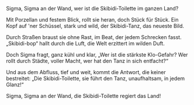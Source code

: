 Sigma, Sigma an der Wand,
wer ist die Skibidi-Toilette im ganzen Land?

Mit Porzellan und festem Blick,
rollt sie heran, doch Stück für Stück.
Ein Kopf auf 'ner Schüssel, stark und wild,
der Skibidi-Tanz, das neueste Bild.

Durch Straßen braust sie ohne Rast,
im Beat, der jedem Schrecken fasst.
„Skibidi-bop“ hallt durch die Luft,
die Welt erzittert im wilden Duft.

Doch Sigma fragt, ganz kühl und klar,
„Wer ist die stärkste Klo-Gefahr?
Wer rollt durch Städte, voller Macht,
wer hat den Tanz in sich entfacht?“

Und aus dem Abfluss, tief und weit,
kommt die Antwort, die keiner bestreitet:
„Die Skibidi-Toilette, sie führt den Tanz,
unaufhaltsam, in jedem Glanz!“

Sigma, Sigma an der Wand,
die Skibidi-Toilette regiert das Land!
